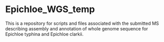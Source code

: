 # Epichloe_WGS_temp

This is a repository for scripts and files associated with the submitted MS describing assembly and annotation of whole genome sequence for Epichloe typhina and Epichloe clarkii.
